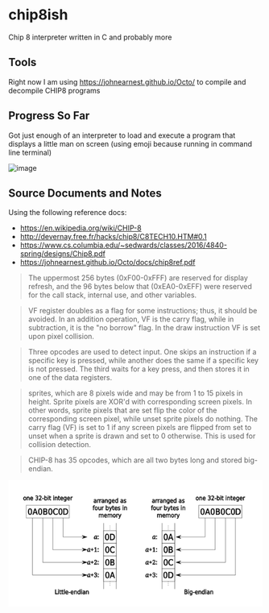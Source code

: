 # chip8ish
Chip 8 interpreter written in C and probably more

## Tools

Right now I am using https://johnearnest.github.io/Octo/ to compile and decompile CHIP8 programs

## Progress So Far

Got just enough of an interpreter to load and execute a program that displays a little man on screen (using emoji because running in command line terminal)

<img width="1281" height="697" alt="image" src="https://github.com/user-attachments/assets/30593d42-2fb2-4658-9e79-8a98086e29f5" />


## Source Documents and Notes

Using the following reference docs:
* https://en.wikipedia.org/wiki/CHIP-8
* http://devernay.free.fr/hacks/chip8/C8TECH10.HTM#0.1
* https://www.cs.columbia.edu/~sedwards/classes/2016/4840-spring/designs/Chip8.pdf
* https://johnearnest.github.io/Octo/docs/chip8ref.pdf


> The uppermost 256 bytes (0xF00-0xFFF) are reserved for display refresh, and the 96 bytes below that (0xEA0-0xEFF) were reserved for the call stack, internal use, and other variables.

> VF register doubles as a flag for some instructions; thus, it should be avoided. In an addition operation, VF is the carry flag, while in subtraction, it is the "no borrow" flag. In the draw instruction VF is set upon pixel collision.

> Three opcodes are used to detect input. One skips an instruction if a specific key is pressed, while another does the same if a specific key is not pressed. The third waits for a key press, and then stores it in one of the data registers.

>  sprites, which are 8 pixels wide and may be from 1 to 15 pixels in height. Sprite pixels are XOR'd with corresponding screen pixels. In other words, sprite pixels that are set flip the color of the corresponding screen pixel, while unset sprite pixels do nothing. The carry flag (VF) is set to 1 if any screen pixels are flipped from set to unset when a sprite is drawn and set to 0 otherwise. This is used for collision detection.

> CHIP-8 has 35 opcodes, which are all two bytes long and stored big-endian.

![Big End](image.png)
